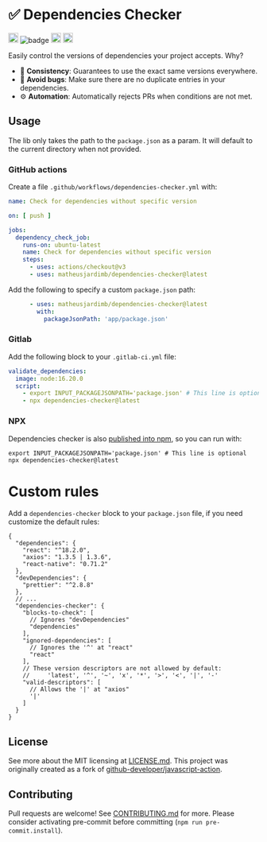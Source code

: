 # :white_check_mark: Dependencies Checker

<a href="https://github.com/matheusjardimb/dependencies-checker/actions"><img alt="javscript-action status" height="20" src="https://github.com/matheusjardimb/dependencies-checker/actions/workflows/test_coverage.yml/badge.svg"></a>
![badge](https://img.shields.io/endpoint?url=https://gist.githubusercontent.com/matheusjardimb/f17f5787f5b4ac05a4b5a5b73a32e446/raw/test.json)
<a href="https://img.shields.io/github/v/release/matheusjardimb/dependencies-checker"><img alt="release" height="20" src="https://img.shields.io/github/v/release/matheusjardimb/dependencies-checker"></a>
<a href="https://www.npmjs.com/package/dependencies-checker"><img src="https://badge.fury.io/js/dependencies-checker.svg" alt="npm version" height="20"></a>

Easily control the versions of dependencies your project accepts. Why?

- :handshake: **Consistency**: Guarantees to use the exact same versions everywhere.
- :bug: **Avoid bugs**: Make sure there are no duplicate entries in your dependencies.
- :gear: **Automation**: Automatically rejects PRs when conditions are not met.

## Usage

The lib only takes the path to the `package.json` as a param. It will default to the current directory
when not provided.

### GitHub actions

Create a file `.github/workflows/dependencies-checker.yml` with:

```yaml
name: Check for dependencies without specific version

on: [ push ]

jobs:
  dependency_check_job:
    runs-on: ubuntu-latest
    name: Check for dependencies without specific version
    steps:
      - uses: actions/checkout@v3
      - uses: matheusjardimb/dependencies-checker@latest
```

Add the following to specify a custom `package.json` path:

```yaml
      - uses: matheusjardimb/dependencies-checker@latest
        with:
          packageJsonPath: 'app/package.json'
```

### Gitlab

Add the following block to your `.gitlab-ci.yml` file:

```yaml
validate_dependencies:
  image: node:16.20.0
  script:
    - export INPUT_PACKAGEJSONPATH='package.json' # This line is optional
    - npx dependencies-checker@latest
```

### NPX

Dependencies checker is also [published into npm](https://www.npmjs.com/package/dependencies-checker), so you can run
with:

```shell
export INPUT_PACKAGEJSONPATH='package.json' # This line is optional
npx dependencies-checker@latest
```

# Custom rules

Add a `dependencies-checker` block to your `package.json` file, if you need customize the default rules:

```json5
{
  "dependencies": {
    "react": "^18.2.0",
    "axios": "1.3.5 | 1.3.6",
    "react-native": "0.71.2"
  },
  "devDependencies": {
    "prettier": "^2.8.8"
  },
  // ...
  "dependencies-checker": {
    "blocks-to-check": [
      // Ignores "devDependencies"
      "dependencies"
    ],
    "ignored-dependencies": [
      // Ignores the '^' at "react"
      "react"
    ],
    // These version descriptors are not allowed by default:
    //     'latest', '^', '~', 'x', '*', '>', '<', '|', '-'
    "valid-descriptors": [
      // Allows the '|' at "axios"
      '|'
    ]
  }
}
```

## License

See more about the MIT licensing at [LICENSE.md](LICENSE.md). This project was originally created as a fork of
[github-developer/javascript-action](https://github.com/github-developer/javascript-action).

## Contributing

Pull requests are welcome! See [CONTRIBUTING.md](CONTRIBUTING.md) for more. Please consider activating pre-commit before
committing (`npm run pre-commit.install`).

